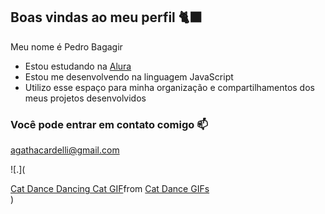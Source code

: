 ## Boas vindas ao meu perfil 🐈‍⬛

Meu nome é Pedro Bagagir

- Estou estudando na [Alura](https://www.alura.com.br)
- Estou me desenvolvendo na linguagem JavaScript
- Utilizo esse espaço para minha organização e compartilhamentos dos meus projetos desenvolvidos

### Você pode entrar em contato comigo 📫

agathacardelli@gmail.com

![.](<div class="tenor-gif-embed" data-postid="18059553370350307210" data-share-method="host" data-aspect-ratio="0.56266" data-width="100%"><a href="https://tenor.com/view/cat-dance-dancing-cat-chinese-dancing-cat-funny-cat-meme-cat-gif-18059553370350307210">Cat Dance Dancing Cat GIF</a>from <a href="https://tenor.com/search/cat+dance-gifs">Cat Dance GIFs</a></div> <script type="text/javascript" async src="https://tenor.com/embed.js"></script>)
